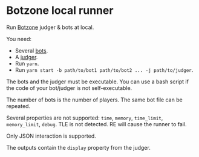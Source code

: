 # Botzone local runner

Run [Botzone](https://botzone.org.cn) judger & bots at local.

You need:

-   Several [bots](https://wiki.botzone.org.cn/index.php?title=Bot).
-   A [judger](https://wiki.botzone.org.cn/index.php?title=%E8%A3%81%E5%88%A4).
-   Run `yarn`.
-   Run `yarn start -b path/to/bot1 path/to/bot2 ... -j path/to/judger`.

The bots and the judger must be executable. You can use a bash script if the code of your bot/judger is not self-executable.

The number of bots is the number of players. The same bot file can be repeated.

Several properties are not supported: `time`, `memory`, `time_limit`, `memory_limit`, `debug`. TLE is not detected. RE will cause the runner to fail.

Only JSON interaction is supported.

The outputs contain the `display` property from the judger.
